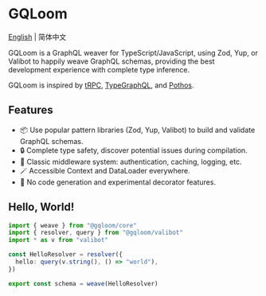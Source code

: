 # GQLoom

[English](./README.md) | 简体中文

GQLoom is a GraphQL weaver for TypeScript/JavaScript, using Zod, Yup, or Valibot to happily weave GraphQL schemas, providing the best development experience with complete type inference.

GQLoom is inspired by [tRPC](https://trpc.io/), [TypeGraphQL](https://typegraphql.com/), and [Pothos](https://pothos-graphql.dev/).

## Features

- 📦 Use popular pattern libraries (Zod, Yup, Valibot) to build and validate GraphQL schemas.
- 🔒 Complete type safety, discover potential issues during compilation.
- 🧩 Classic middleware system: authentication, caching, logging, etc.
- 🪄 Accessible Context and DataLoader everywhere.
- 🔮 No code generation and experimental decorator features.

## Hello, World!

```ts
import { weave } from "@gqloom/core"
import { resolver, query } from "@gqloom/valibot"
import * as v from "valibot"

const HelloResolver = resolver({
  hello: query(v.string(), () => "world"),
})

export const schema = weave(HelloResolver)
```

